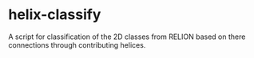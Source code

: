 # helix-classify

A script for classification of the 2D classes from RELION based on there connections through contributing helices.
